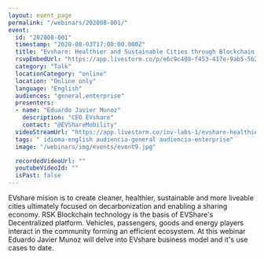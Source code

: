 ```yaml
---
layout: event_page
permalink: "/webinars/202008-001/"
event:
  id: "202008-001"
  timestamp: "2020-08-03T17:00:00.000Z"
  title: "Evshare: Healthier and Sustainable Cities through Blockchain Technologies"
  rsvpEmbedUrl: "https://app.livestorm.co/p/e6c9c408-f453-417e-9ab5-5b237c646acd/form"
  category: "Talk"
  locationCategory: "online"
  location: "Online only"
  language: "English"
  audiences: "general,enterprise"
  presenters:
  - name: "Eduardo Javier Munoz"
    description: "CEO EVshare"
    contact: "@EVShareMobility"
  videoStreamUrl: "https://app.livestorm.co/iov-labs-1/evshare-healthier-and-sustainable-cities"
  tags: " idioma-english audiencia-general audiencia-enterprise"
  image: "/webinars/img/events/event9.jpg"

  recordedVideoUrl: ""
  youtubeVideoId: ""
  isPast: false
---
```



EVshare mision is to create cleaner, healthier, sustainable and more liveable cities ultimately focused on decarbonization and enabling a sharing economy.
RSK Blockchain technology is the basis of EVShare's Decentralized platform.
Vehicles, passengers, goods and energy players interact in the community forming an efficient ecosystem.
At this webinar Eduardo Javier Munoz will delve into EVshare business model and it's use cases to date.

